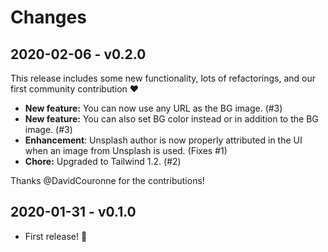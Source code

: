 # Changes

## 2020-02-06 - v0.2.0

This release includes some new functionality, lots of refactorings, and our first community contribution ❤️

- **New feature:** You can now use any URL as the BG image. (#3)
- **New feature:** You can also set BG color instead or in addition to the BG image. (#3)
- **Enhancement**: Unsplash author is now properly attributed in the UI when an image from Unsplash is used. (Fixes #1)
- **Chore:** Upgraded to Tailwind 1.2. (#2)

Thanks @DavidCouronne for the contributions!

## 2020-01-31 - v0.1.0

- First release! 🎉
